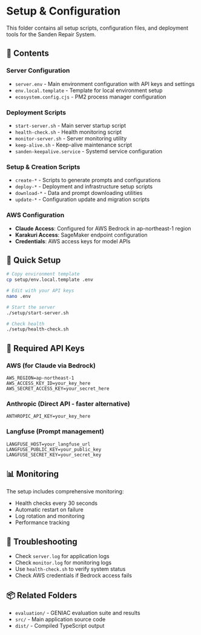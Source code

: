 # Setup & Configuration

This folder contains all setup scripts, configuration files, and deployment tools for the Sanden Repair System.

## 📁 Contents

### Server Configuration
- `server.env` - Main environment configuration with API keys and settings
- `env.local.template` - Template for local environment setup
- `ecosystem.config.cjs` - PM2 process manager configuration

### Deployment Scripts
- `start-server.sh` - Main server startup script
- `health-check.sh` - Health monitoring script
- `monitor-server.sh` - Server monitoring utility
- `keep-alive.sh` - Keep-alive maintenance script
- `sanden-keepalive.service` - Systemd service configuration

### Setup & Creation Scripts
- `create-*` - Scripts to generate prompts and configurations
- `deploy-*` - Deployment and infrastructure setup scripts
- `download-*` - Data and prompt downloading utilities
- `update-*` - Configuration update and migration scripts

### AWS Configuration
- **Claude Access**: Configured for AWS Bedrock in ap-northeast-1 region
- **Karakuri Access**: SageMaker endpoint configuration
- **Credentials**: AWS access keys for model APIs

## 🚀 Quick Setup

```bash
# Copy environment template
cp setup/env.local.template .env

# Edit with your API keys
nano .env

# Start the server
./setup/start-server.sh

# Check health
./setup/health-check.sh
```

## 🔑 Required API Keys

### AWS (for Claude via Bedrock)
```
AWS_REGION=ap-northeast-1
AWS_ACCESS_KEY_ID=your_key_here
AWS_SECRET_ACCESS_KEY=your_secret_here
```

### Anthropic (Direct API - faster alternative)
```
ANTHROPIC_API_KEY=your_key_here
```

### Langfuse (Prompt management)
```
LANGFUSE_HOST=your_langfuse_url
LANGFUSE_PUBLIC_KEY=your_public_key
LANGFUSE_SECRET_KEY=your_secret_key
```

## 📊 Monitoring

The setup includes comprehensive monitoring:
- Health checks every 30 seconds
- Automatic restart on failure
- Log rotation and monitoring
- Performance tracking

## 🔧 Troubleshooting

- Check `server.log` for application logs
- Check `monitor.log` for monitoring logs
- Use `health-check.sh` to verify system status
- Check AWS credentials if Bedrock access fails

## 📦 Related Folders

- `evaluation/` - GENIAC evaluation suite and results
- `src/` - Main application source code
- `dist/` - Compiled TypeScript output
